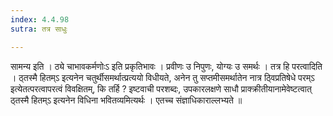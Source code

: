 ```yaml
---
index: 4.4.98
sutra: तत्र साधुः

---
```

 सामन्य इति । ठ्ये चाभावकर्मणोःऽ इति प्रकृतिभावः । प्रवीणः उ निपुणः, योग्यः उ समर्थः । तत्र हि परत्वादिति । ठ्तस्मै हितम्ऽ इत्यनेन चतुर्थीसमर्थात्प्रत्ययो विधीयते, अनेन तु सप्तमीसमर्थातेन नात्र ठ्विप्रतिषेधे परम्ऽ इत्येतत्परत्वापरत्वं विवक्षितम्, कि तर्हि ? इष्टवाची परशब्दः, उपकारलक्षणे साधौ प्राक्क्रीतीयानामेवेष्टत्वात् ठ्तस्मै हितम्ऽ इत्यनेन विधिना भवितव्यमित्यर्थः । एतच्च संज्ञाधिकाराल्लभ्यते ॥